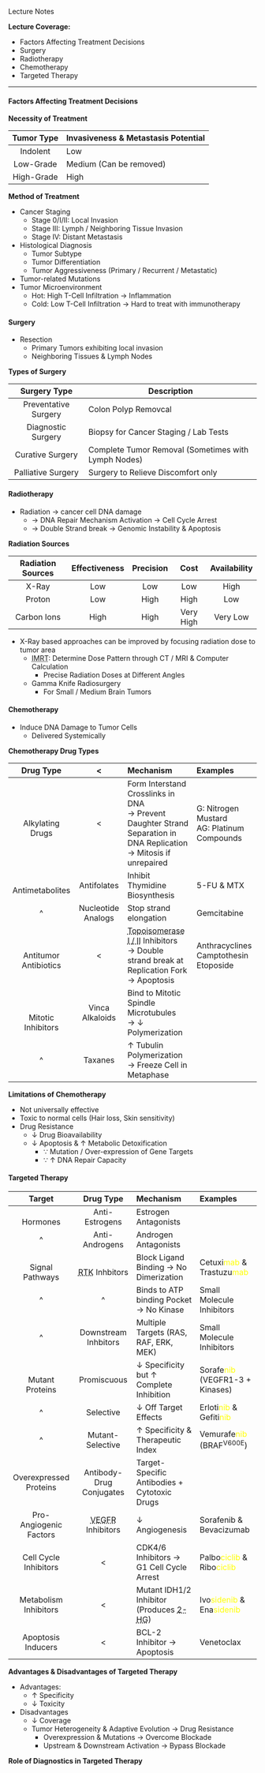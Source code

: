 Lecture Notes

**Lecture Coverage:**
- Factors Affecting Treatment Decisions
- Surgery
- Radiotherapy
- Chemotherapy
- Targeted Therapy

---
#### **Factors Affecting Treatment Decisions**
**Necessity of Treatment**

| Tumor Type | Invasiveness & Metastasis Potential |
| :--------: | ----------------------------------- |
|  Indolent  | Low                                 |
| Low-Grade  | Medium (Can be removed)             |
| High-Grade | High                                |

**Method of Treatment**
- Cancer Staging
	- Stage 0/I/II: Local Invasion
	- Stage III: Lymph / Neighboring Tissue Invasion
	- Stage IV: Distant Metastasis
- Histological Diagnosis
	- Tumor Subtype
	- Tumor Differentiation
	- Tumor Aggressiveness (Primary / Recurrent / Metastatic)
- Tumor-related Mutations
- Tumor Microenvironment
	- Hot: High T-Cell Infiltration → Inflammation
	- Cold: Low T-Cell Infiltration → Hard to treat with immunotherapy


#### **Surgery**
- Resection
	- Primary Tumors exhibiting local invasion
	- Neighboring Tissues & Lymph Nodes

**Types of Surgery**

|     Surgery Type     | Description                                         |
| :------------------: | --------------------------------------------------- |
| Preventative Surgery | Colon Polyp Removcal                                |
|  Diagnostic Surgery  | Biopsy for Cancer Staging / Lab Tests               |
|   Curative Surgery   | Complete Tumor Removal (Sometimes with Lymph Nodes) |
|  Palliative Surgery  | Surgery to Relieve Discomfort only                  |


#### **Radiotherapy**
- Radiation → cancer cell DNA damage
	- → DNA Repair Mechanism Activation → Cell Cycle Arrest
	- → Double Strand break → Genomic Instability & Apoptosis

**Radiation Sources**

| Radiation Sources | Effectiveness | Precision |   Cost    | Availability |
| :---------------: | :-----------: | :-------: | :-------: | :----------: |
|       X-Ray       |      Low      |    Low    |    Low    |     High     |
|      Proton       |      Low      |   High    |   High    |     Low      |
|    Carbon Ions    |     High      |   High    | Very High |   Very Low   |
- X-Ray based approaches can be improved by focusing radiation dose to tumor area
	- <abbr Title="Intensity-Modulated Radiation Therapy">IMRT</abbr>: Determine Dose Pattern through CT / MRI & Computer Calculation
		- Precise Radiation Doses at Different Angles
	- Gamma Knife Radiosurgery
		- For Small / Medium Brain Tumors


#### **Chemotherapy**
- Induce DNA Damage to Tumor Cells
	- Delivered Systemically

**Chemotherapy Drug Types**

|         Drug Type          |         <          | Mechanism                                                                                                                                      | Examples                                      |
| :------------------------: | :----------------: | :--------------------------------------------------------------------------------------------------------------------------------------------- | :-------------------------------------------- |
|    <br>Alkylating Drugs    |         <          | Form Interstand Crosslinks in DNA <br>→ Prevent Daughter Strand Separation in DNA Replication<br>→ Mitosis if unrepaired                       | G: Nitrogen Mustard<br>AG: Platinum Compounds |
|    <br>Antimetabolites     |    Antifolates     | Inhibit Thymidine Biosynthesis                                                                                                                 | 5-FU & MTX                                    |
|             ^              | Nucleotide Analogs | Stop strand elongation                                                                                                                         | Gemcitabine                                   |
| <br>Antitumor Antibiotics  |         <          | <abbr Title="Responsible for DNA Unwinding">Topoisomerase I / II</abbr> Inhibitors<br>→ Double strand break at Replication Fork<br>→ Apoptosis | Anthracyclines<br>Camptothesin<br>Etoposide   |
| <br><br>Mitotic Inhibitors |  Vinca Alkaloids   | Bind to Mitotic Spindle Microtubules<br>→ ↓ Polymerization                                                                                     |                                               |
|             ^              |      Taxanes       | ↑ Tubulin Polymerization<br>→ Freeze Cell in Metaphase                                                                                         |                                               |

**Limitations of Chemotherapy**
- Not universally effective
- Toxic to normal cells (Hair loss, Skin sensitivity)
- Drug Resistance
	- ↓ Drug Bioavailability
	- ↓ Apoptosis & ↑ Metabolic Detoxification
		- ∵ Mutation / Over-expression of Gene Targets
		- ∵ ↑ DNA Repair Capacity


#### **Targeted Therapy**
|         Target         |                                     Drug Type                                     | Mechanism                                                                   | Examples                                                                         |
| :--------------------: | :-------------------------------------------------------------------------------: | :-------------------------------------------------------------------------- | :------------------------------------------------------------------------------- |
|      <br>Hormones      |                                  Anti-Estrogens                                   | Estrogen Antagonists                                                        |                                                                                  |
|           ^            |                                  Anti-Androgens                                   | Androgen Antagonists                                                        |                                                                                  |
|  <br>Signal Pathways   |          <br><abbr Title="Receptor Tyrosine Kinase">RTK</abbr> Inhbitors          | Block Ligand Binding → No Dimerization                                      | Cetuxi<font color="yellow">mab</font> & Trastuzu<font color="yellow">mab</font>  |
|           ^            |                                         ^                                         | Binds to ATP binding Pocket → No Kinase                                     | Small Molecule Inhibitors                                                        |
|           ^            |                               Downstream Inhbitors                                | Multiple Targets (RAS, RAF, ERK, MEK)                                       | Small Molecule Inhibitors                                                        |
|  <br>Mutant Proteins   |                                    Promiscuous                                    | ↓ Specificity but ↑ Complete Inhibition                                     | Sorafe<font color="yellow">nib</font> (VEGFR1-3 + Kinases)                       |
|           ^            |                                     Selective                                     | ↓ Off Target Effects                                                        | Erloti<font color="yellow">nib</font> & Gefiti<font color="yellow">nib</font>    |
|           ^            |                                 Mutant-Selective                                  | ↑ Specificity & Therapeutic Index                                           | Vemurafe<font color="yellow">nib</font> (BRAF<sup>V600E</sup>)                   |
| Overexpressed Proteins |                             Antibody-Drug Conjugates                              | Target-Specific Antibodies + Cytotoxic Drugs                                |                                                                                  |
| Pro-Angiogenic Factors | <abbr Title="Vascular Endothelial Growth Factor Receptor">VEGFR</abbr> Inhibitors | ↓ Angiogenesis                                                              | Sorafenib & Bevacizumab                                                          |
| Cell Cycle Inhibitors  |                                         <                                         | CDK4/6 Inhibitors → G1 Cell Cycle Arrest                                    | Palbo<font color="yellow">ciclib</font> & Ribo<font color="yellow">ciclib</font> |
| Metabolism Inhibitors  |                                         <                                         | Mutant IDH1/2 Inhibitor (Produces <abbr Title="Oncometabolite">2-HG</abbr>) | Ivo<font color="yellow">sidenib</font> & Ena<font color="yellow">sidenib</sub>   |
|   Apoptosis Inducers   |                                         <                                         | BCL-2 Inhibitor → Apoptosis                                                 | Venetoclax                                                                       |

**Advantages & Disadvantages of Targeted Therapy**
- Advantages:
	- ↑ Specificity
	- ↓ Toxicity
- Disadvantages
	- ↓ Coverage
	- Tumor Heterogeneity & Adaptive Evolution → Drug Resistance
		- Overexpression & Mutations → Overcome Blockade
		- Upstream & Downstream Activation → Bypass Blockade

**Role of Diagnostics in Targeted Therapy**

